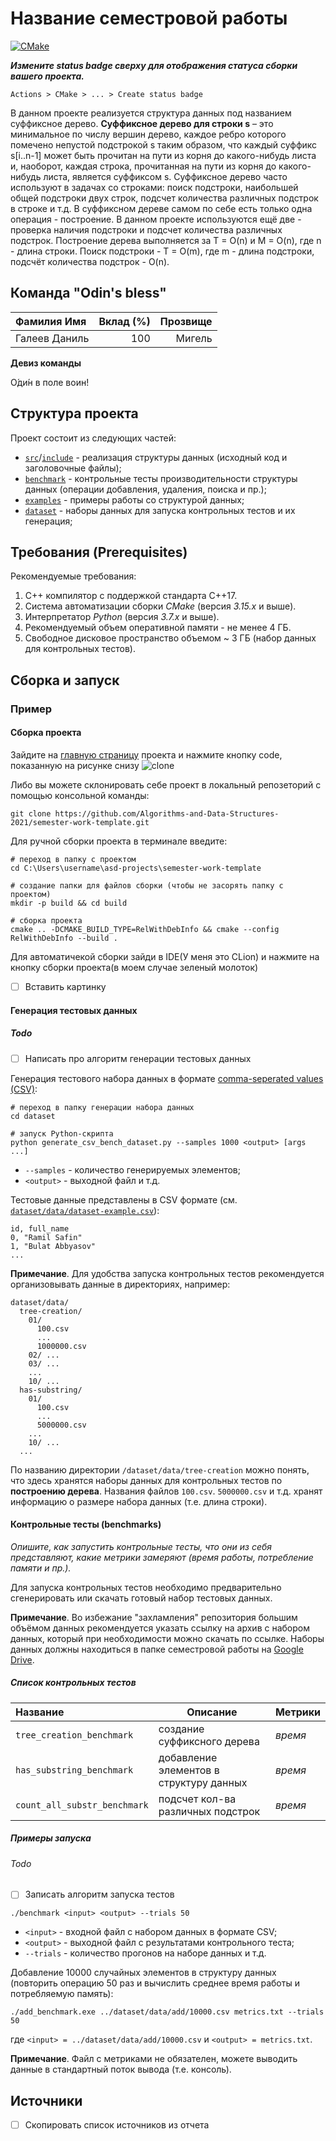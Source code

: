 # Название семестровой работы

[![CMake](https://github.com/Algorithms-and-Data-Structures-2021/semester-work-suffix-tree-dan/actions/workflows/cmake.yml/badge.svg)](https://github.com/Algorithms-and-Data-Structures-2021/semester-work-suffix-tree-dan/actions/workflows/cmake.yml)

**_Измените status badge сверху для отображения статуса сборки вашего проекта._**

`Actions > CMake > ... > Create status badge`


  В данном проекте реализуется структура данных под названием суффиксное дерево.
**Суффиксное дерево для строки s** – это минимальное по числу вершин дерево, каждое ребро которого помечено непустой подстрокой s таким образом, что каждый суффикс s[i..n-1] может быть прочитан на пути из корня до какого-нибудь листа и, наоборот, каждая строка, прочитанная на пути из корня до какого-нибудь листа, является суффиксом s.
Суффиксное дерево часто используют в задачах со строками: поиск подстроки, наибольшей общей подстроки двух строк, подсчет количества различных подстрок в строке и т.д.
В суффиксном дереве самом по себе есть только одна операция - построение. В данном проекте используются ещё две - проверка наличия подстроки и подсчет количества различных подстрок.
Построение дерева выполняется за T = O(n) и M = O(n), где n - длина строки. Поиск подстроки - T = O(m), где m - длина подстроки, подсчёт количества подстрок - O(n).

## Команда "Odin's bless"


| Фамилия Имя   | Вклад (%) | Прозвище              |
| :---          |   ---:    |  ---:                 |
| Галеев Даниль   | 100       |  Мигель               |

**Девиз команды**

О́ди́н в поле воин!

## Структура проекта

Проект состоит из следующих частей:

- [`src`](src)/[`include`](include) - реализация структуры данных (исходный код и заголовочные файлы);
- [`benchmark`](benchmark) - контрольные тесты производительности структуры данных (операции добавления, удаления,
  поиска и пр.);
- [`examples`](examples) - примеры работы со структурой данных;
- [`dataset`](dataset) - наборы данных для запуска контрольных тестов и их генерация;

## Требования (Prerequisites)

Рекомендуемые требования:

1. С++ компилятор c поддержкой стандарта C++17.
2. Система автоматизации сборки _CMake_ (версия _3.15.x_ и выше).
3. Интерпретатор _Python_ (версия _3.7.x_ и выше).
4. Рекомендуемый объем оперативной памяти - не менее 4 ГБ.
5. Свободное дисковое пространство объемом ~ 3 ГБ (набор данных для контрольных тестов).

## Сборка и запуск



### Пример

#### Сборка проекта

Зайдите на [главную страницу](https://github.com/Algorithms-and-Data-Structures-2021/semester-work-suffix-tree-dan) проекта и нажмите кнопку code, показанную  на рисунке снизу
![clone](https://user-images.githubusercontent.com/70788419/116008429-26ca8100-a61d-11eb-8d58-9a2f5ff2394b.png)
 
 Либо вы можете склонировать себе проект в локальный репозеторий с помощью консольной команды:
```shell
git clone https://github.com/Algorithms-and-Data-Structures-2021/semester-work-template.git
```

Для ручной сборки проекта в терминале введите:

```shell
# переход в папку с проектом
cd C:\Users\username\asd-projects\semester-work-template

# создание папки для файлов сборки (чтобы не засорять папку с проектом) 
mkdir -p build && cd build 

# сборка проекта
cmake .. -DCMAKE_BUILD_TYPE=RelWithDebInfo && cmake --config RelWithDebInfo --build . 
```

Для автоматичекой сборки зайди в IDE(У меня это CLion) и нажмите на кнопку сборки проекта(в моем случае зеленый молоток)
- [ ] Вставить картинку
#### Генерация тестовых данных
##### Todo
- [ ] Написать про алгоритм генерации тестовых данных


Генерация тестового набора данных в
формате [comma-seperated values (CSV)](https://en.wikipedia.org/wiki/Comma-separated_values):

```shell
# переход в папку генерации набора данных
cd dataset

# запуск Python-скрипта
python generate_csv_bench_dataset.py --samples 1000 <output> [args ...]
```

- `--samples` - количество генерируемых элементов;
- `<output>` - выходной файл и т.д.

Тестовые данные представлены в CSV формате (см.
[`dataset/data/dataset-example.csv`](dataset/data/dataset-example.csv)):

```csv
id, full_name
0, "Ramil Safin"
1, "Bulat Abbyasov"
...
```

**Примечание**. Для удобства запуска контрольных тестов рекомендуется организовывать данные в директориях, например:

```shell
dataset/data/
  tree-creation/
    01/
      100.csv
      ...
      1000000.csv
    02/ ...
    03/ ...
    ...
    10/ ...
  has-substring/
    01/
      100.csv
      ...
      5000000.csv
    ...
    10/ ...
  ...
```

По названию директории `/dataset/data/tree-creation` можно понять, что здесь хранятся наборы данных для контрольных тестов по
**построению дерева**. Названия файлов `100.csv`. `5000000.csv` и т.д. хранят информацию о размере набора данных (т.е. длина строки). 

#### Контрольные тесты (benchmarks)

_Опишите, как запустить контрольные тесты, что они из себя представляют, какие метрики замеряют (время работы,
потребление памяти и пр.)._

Для запуска контрольных тестов необходимо предварительно сгенерировать или скачать готовый набор тестовых данных.

**Примечание**. Во избежание "захламления" репозитория большим объёмом данных рекомендуется указать ссылку на архив с
набором данных, который при необходимости можно скачать по ссылке. Наборы данных должны находиться в папке семестровой
работы на [Google Drive](https://drive.google.com/drive/folders/17-qridbMXFnz3E-6UjOj0WD1H0jWtpz3?usp=sharing).

##### Список контрольных тестов

| Название                  | Описание                                | Метрики         |
| :---                      | ---                                     | :---            |
| `tree_creation_benchmark`    | создание суффиксного дерева             | _время_         |
| `has_substring_benchmark`    | добавление элементов в структуру данных | _время_|
| `count_all_substr_benchmark` | подсчет кол-ва различных подстрок       | _время_             |

##### Примеры запуска

###### Todo
- [ ] Записать алгоритм запуска тестов
```shell
./benchmark <input> <output> --trials 50
```

- `<input>` - входной файл с набором данных в формате CSV;
- `<output>` - выходной файл с результатами контрольного теста;
- `--trials` - количество прогонов на наборе данных и т.д.

Добавление 10000 случайных элементов в структуру данных (повторить операцию 50 раз и вычислить среднее время работы и
потребляемую память):

```
./add_benchmark.exe ../dataset/data/add/10000.csv metrics.txt --trials 50
``` 

где `<input> = ../dataset/data/add/10000.csv` и `<output> = metrics.txt`.

**Примечание**. Файл с метриками не обязателен, можете выводить данные в стандартный поток вывода (т.е. консоль).

## Источники
- [ ] Скопировать список источников из отчета

